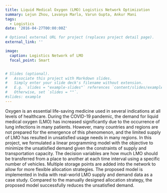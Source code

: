 ```yaml
---
title: Liquid Medical Oxygen (LMO) Logistics Network Optimization
summary: Lejun Zhou, Lavanya Marla, Varun Gupta, Ankur Mani
tags: 
  - Logistics
date: '2016-04-27T00:00:00Z'

# Optional external URL for project (replaces project detail page).
external_link: ''

image:
  caption: Logistics Network of LMO
  focal_point: Smart


# Slides (optional).
#   Associate this project with Markdown slides.
#   Simply enter your slide deck's filename without extension.
#   E.g. `slides = "example-slides"` references `content/slides/example-slides.md`.
#   Otherwise, set `slides = ""`.
#slides: example
---
```


Oxygen is an essential life-saving medicine used in several indications at all levels of healthcare. During the COVID-19 pandemic, the demand for liquid medical oxygen (LMO) has increased significantly due to the occurrence of lung infections in many patients. However, many countries and regions are not prepared for the emergence of this phenomenon, and the limited supply of LMO has resulted in unsatisfied usage needs in many regions. In this project, we formulated a linear programming model with the objective to minimize the unsatisfied demand given the constraints of supply and transportation capacity. The decision variables are how much LMO should be transferred from a place to another at each time interval using a specific number of vehicles. Multiple storage points are added into the network to allow for more flexible allocation strategies. The proposed model is implemented in India with real-world LMO supply and demand data as a case study. Compared to the manually designed allocation strategy, the proposed model successfully reduces the unsatisfied demand.
